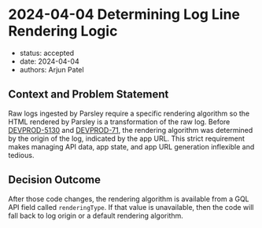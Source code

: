 # 2024-04-04 Determining Log Line Rendering Logic

* status: accepted
* date: 2024-04-04
* authors: Arjun Patel

## Context and Problem Statement

Raw logs ingested by Parsley require a specific rendering algorithm so the HTML rendered by Parsley is a transformation of the raw log.
Before [DEVPROD-5130](https://jira.mongodb.org/browse/DEVPROD-5130) and [DEVPROD-71](https://jira.mongodb.org/browse/DEVPROD-71), the rendering algorithm was determined by the origin of the log, indicated by the app URL. This strict
requirement makes managing API data, app state, and app URL generation inflexible and tedious.

## Decision Outcome
After those code changes, the rendering algorithm is available from a GQL API field called `renderingType`. If that value is unavailable, then
the code will fall back to log origin or a default rendering algorithm. 